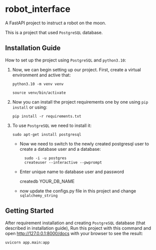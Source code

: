 # robot_interface
A FastAPI project to instruct a robot on the moon.

This is a project that used `PostgreSQL` database.

## Installation Guide

How to set up the project using `PostgreSQL` and `python3.10`:

1.  Now, we can begin setting up our project. First, create a virtual environment and active that:

        python3.10 -m venv venv

        source venv/bin/activate

2.  Now you can install the project requirements one by one using `pip install` or using:

        pip install -r requirements.txt

3.  To use `PostgreSQL` we need to install it:

        sudo apt-get install postgresql

    - Now we need to switch to the newly created postgresql user to create a database user and a database:

          	sudo -i -u postgres
          	createuser --interactive --pwprompt

    - Enter unique name to database user and password

      createdb YOUR_DB_NAME

    - now update the configs.py file in this project and change `sqlalchemy_string`


## Getting Started

After requirement installation and creating `PostgreSQL` database (that described in installation guide), Run this project with this command and open http://127.0.0.1:8000/docs with your browser to see the result:

	uvicorn app.main:app

